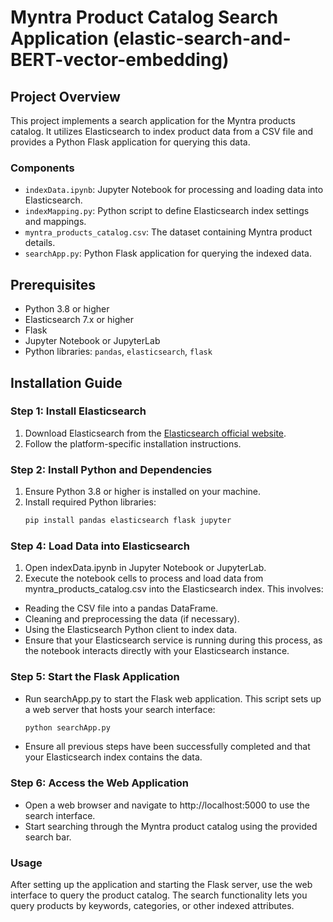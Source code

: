 
# Myntra Product Catalog Search Application (elastic-search-and-BERT-vector-embedding)

## Project Overview
This project implements a search application for the Myntra products catalog. It utilizes Elasticsearch to index product data from a CSV file and provides a Python Flask application for querying this data.

### Components
- `indexData.ipynb`: Jupyter Notebook for processing and loading data into Elasticsearch.
- `indexMapping.py`: Python script to define Elasticsearch index settings and mappings.
- `myntra_products_catalog.csv`: The dataset containing Myntra product details.
- `searchApp.py`: Python Flask application for querying the indexed data.

## Prerequisites
- Python 3.8 or higher
- Elasticsearch 7.x or higher
- Flask
- Jupyter Notebook or JupyterLab
- Python libraries: `pandas`, `elasticsearch`, `flask`

## Installation Guide

### Step 1: Install Elasticsearch
1. Download Elasticsearch from the [Elasticsearch official website](https://www.elastic.co/downloads/elasticsearch).
2. Follow the platform-specific installation instructions.

### Step 2: Install Python and Dependencies
1. Ensure Python 3.8 or higher is installed on your machine.
2. Install required Python libraries:
   ```bash
   pip install pandas elasticsearch flask jupyter
### Step 4: Load Data into Elasticsearch
1. Open indexData.ipynb in Jupyter Notebook or JupyterLab.
2. Execute the notebook cells to process and load data from myntra_products_catalog.csv into the Elasticsearch index. This involves:
- Reading the CSV file into a pandas DataFrame.
- Cleaning and preprocessing the data (if necessary).
- Using the Elasticsearch Python client to index data.
- Ensure that your Elasticsearch service is running during this process, as the notebook 
  interacts directly with your Elasticsearch instance.
### Step 5: Start the Flask Application
- Run searchApp.py to start the Flask web application. This script sets up a web server that hosts your search interface:
  ```bash
  python searchApp.py
- Ensure all previous steps have been successfully completed and that your Elasticsearch index contains the data.

### Step 6: Access the Web Application
  - Open a web browser and navigate to http://localhost:5000 to use the search interface.
  - Start searching through the Myntra product catalog using the provided search bar.

### Usage
After setting up the application and starting the Flask server, use the web interface to query the product catalog. The search functionality lets you query products by keywords, categories, or other indexed attributes.
